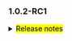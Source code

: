 <!--
 Licensed to the Apache Software Foundation (ASF) under one or more
 contributor license agreements.  See the NOTICE file distributed with
 this work for additional information regarding copyright ownership.
 The ASF licenses this file to You under the Apache License, Version 2.0
 (the "License"); you may not use this file except in compliance with
 the License.  You may obtain a copy of the License at

     http://www.apache.org/licenses/LICENSE-2.0

 Unless required by applicable law or agreed to in writing, software
 distributed under the License is distributed on an "AS IS" BASIS,
 WITHOUT WARRANTIES OR CONDITIONS OF ANY KIND, either express or implied.
 See the License for the specific language governing permissions and
 limitations under the License.
 -->

### 1.0.2-RC1

<details>	
  <summary><mark>Release notes</mark></summary>

  ### Seata-go 1.0.2-RC1	

Seata-go 1.0.2-RC1 发布。

Seata-go 是一款开源的分布式事务解决方案，提供高性能和简单易用的分布式事务服务。

此版本更新如下：

### feature：

- [[#190](https://github.com/seata/seata-go/pull/198)] 添加 tcc 分支报告接口
- [[#158](https://github.com/seata/seata-go/pull/158)] TCC 模式支持 grapc 调用
- [[#213](https://github.com/seata/seata-go/pull/213)] 支持数据源代理功能
- [[#240](https://github.com/seata/seata-go/pull/240)] 删除日志管理功能
- [[#243](https://github.com/seata/seata-go/pull/243)] 添加更新sql解析器
- [[#191](https://github.com/seata/seata-go/pull/191)] 为 tcc 添加fence，以及 tcc fence 的 sample
- [[#264](https://github.com/seata/seata-go/pull/264)] 添加更新sql解析器并删除tidb解析器
- [[#280](https://github.com/seata/seata-go/pull/280)] tcc 支持 http 调用
- [[#245](https://github.com/seata/seata-go/pull/245)] 支持 hasLogTable 逻辑
- [[#288](https://github.com/seata/seata-go/pull/288)] 添加 update SQL 的 undo log 生成功能
- [[#296](https://github.com/seata/seata-go/pull/296)] 添加 delete SQL 的 undo log 生成功能
- [[#303](https://github.com/seata/seata-go/pull/303)] 添加异步处理器
- [[#289](https://github.com/seata/seata-go/pull/289)] 撤消日志生成器后添加 mysql 更新
- [[#294](https://github.com/seata/seata-go/pull/294)] 添加 mysql 元数据查询
- [[#309](https://github.com/seata/seata-go/pull/309)] 初始化压缩类型
- [[#301](https://github.com/seata/seata-go/pull/301)] 添加 multi SQL 的 undo log 生成功能
- [[#321](https://github.com/seata/seata-go/pull/321)] 添加 deflate 压缩功能
- [[#324](https://github.com/seata/seata-go/pull/324)] 添加 LZ4 压缩功能
- [[#327](https://github.com/seata/seata-go/pull/327)] 添加 zstd 压缩功能
- [[#322](https://github.com/seata/seata-go/pull/322)] 添加 gzip 压缩功能
- [[#307](https://github.com/seata/seata-go/pull/307)] 添加 fulsh undo log 功能
- [[#329](https://github.com/seata/seata-go/pull/329)] 添加 zip 压缩功能
- [[#325](https://github.com/seata/seata-go/pull/325)] 添加 multi update SQL 的 undo log 生成功能
- [[#330](https://github.com/seata/seata-go/pull/330)] 添加 multi delete SQL 的 undo log 生成功能
- [[#319](https://github.com/seata/seata-go/pull/319)] 添加选择更新执行器
- [[#320](https://github.com/seata/seata-go/pull/320)] 添加 undo 逻辑
- [[#337](https://github.com/seata/seata-go/pull/337)] 添加插入 undo log 逻辑
- [[#355](https://github.com/seata/seata-go/pull/355)] 支持根据配置判断 undo log 保存字段个数
- [[#365](https://github.com/seata/seata-go/pull/365)] 回滚 AT 之前做脏数据校验



### bugfix：

- [[#176](https://github.com/seata/seata-go/pull/176)] 修复message的单测的 bug
- [[#237](https://github.com/seata/seata-go/pull/237)] 修复在执行 OpenConnector 函数时候注册资源的bug
- [[#230](https://github.com/seata/seata-go/pull/230)] 修复 asyncCallback 无限循环的bug
- [[#258](https://github.com/seata/seata-go/pull/258)] 修复全局事务超时的 bug
- [[#263](https://github.com/seata/seata-go/pull/263)] 修复 mock 数据的 bug
- [[#326](https://github.com/seata/seata-go/pull/326)] 修复 fanout 单元测试 bug
- [[#350](https://github.com/seata/seata-go/pull/350)] 修复 panic 的bug
- [[#359](https://github.com/seata/seata-go/pull/359)] 修复插入 undo log 的 mysql 参数 bug
- [[#360](https://github.com/seata/seata-go/pull/360)] 修复 AT 回滚例子 bug
- [[#363](https://github.com/seata/seata-go/pull/363)] 修复 meta data bug
- [[#365](https://github.com/seata/seata-go/pull/365)] 修复反序列化 undo log bug


### optimize：	

- [[#187](https://github.com/seata/seata-go/pull/187)] 优化 seata-go 初始化流程
- [[#196](https://github.com/seata/seata-go/pull/196)] 优化远程调用方法参数
- [[#200](https://github.com/seata/seata-go/pull/200)] 添加 tcc grpc 样例，优化注册资源和分支注册
- [[#208](https://github.com/seata/seata-go/pull/208)] 优化删除不必要代码
- [[#202](https://github.com/seata/seata-go/pull/202)] 优化工作流程，添加 condecov 和issue，stale robot
- [[#215](https://github.com/seata/seata-go/pull/215)] 优化使时间参数，提高可读性
- [[#179](https://github.com/seata/seata-go/pull/179)] 支持TCC try方法外的实例BusinessActionContext
- [[#198](https://github.com/seata/seata-go/pull/198)] struct-rm_api.go将函数的参数优化为一个
- [[#235](https://github.com/seata/seata-go/pull/235)] 调整 MessageType 枚举值命名规范
- [[#238](https://github.com/seata/seata-go/pull/238)] 添加一些待办事项注释，添加hook例子
- [[#261](https://github.com/seata/seata-go/pull/261)] 优化嵌套循环重试
- [[#284](https://github.com/seata/seata-go/pull/284)] 优化重试逻辑
- [[#286](https://github.com/seata/seata-go/pull/286)] 将 rm 和 tm 的初始化逻辑拆分
- [[#287](https://github.com/seata/seata-go/pull/287)] 重构 seata conn 逻辑
- [[#281](https://github.com/seata/seata-go/pull/281)] 优化全局事务使用
- [[#295](https://github.com/seata/seata-go/pull/295)] 重构 seata conn 逻辑
- [[#302](https://github.com/seata/seata-go/pull/302)] 修改 dubbo-go 版本
- [[#336](https://github.com/seata/seata-go/pull/336)] 优化 at 整体流程
- [[#346](https://github.com/seata/seata-go/pull/346)] 优化 at 事务提交流程
- [[#352](https://github.com/seata/seata-go/pull/352)] 优化获取元数据流程
- [[#354](https://github.com/seata/seata-go/pull/354)] 优化 at 事务提交流程
- [[#353](https://github.com/seata/seata-go/pull/353)] 修改方法接收者命名规范
- [[#356](https://github.com/seata/seata-go/pull/356)] 优化 at 事务回滚流程

### test:

- [[#154](https://github.com/seata/seata-go/pull/154)] 添加 message 单元单测
- [[#163](https://github.com/seata/seata-go/pull/163)] 添加 tm 单元单测
- [[#203](https://github.com/seata/seata-go/pull/203)] 添加 getty 单元测试
- [[#204](https://github.com/seata/seata-go/pull/204)] 添加 dubbo filter 单元测试
- [[#210](https://github.com/seata/seata-go/pull/210)] 添加 Tcc 分支报告测试
- [[#192](https://github.com/seata/seata-go/pull/192)] 添加 rm 单元测试
- [[#229](https://github.com/seata/seata-go/pull/229)] 添加 common 单元测试
- [[#299](https://github.com/seata/seata-go/pull/299)] 添加 SQL Parser 单元测试
- [[#332](https://github.com/seata/seata-go/pull/332)] 添加 multi delete undo log 单元测试
- [[#358](https://github.com/seata/seata-go/pull/358)] 添加 AT 回滚的例子


### doc:

- [[#202](https://github.com/seata/seata-go/pull/202)] 优化 github 工作流程，添加 condecov 、 issue CI 工作流
- [[#254](https://github.com/seata/seata-go/pull/254)] 添加自动检查 licence 的脚本
- [[#305](https://github.com/seata/seata-go/pull/305)] 修改 CI 不要自动关闭 issue 和 pr




### contributors:

非常感谢以下 contributors 的代码贡献。若有无意遗漏，请报告。

- [AlexStocks](https://github.com/AlexStocks)
- [luky116](https://github.com/luky116)
- [106umao](https://github.com/106umao)
- [liiibpm](https://github.com/liiibpm)
- [elrond-g](https://github.com/elrond-g)
- [wang1309](https://github.com/wang1309)
- [iSuperCoder](https://github.com/seata/seata-go/commits?author=iSuperCoder)
- [a631807682](https://github.com/seata/seata-go/commits?author=a631807682)
- [betterwinsone](https://github.com/seata/seata-go/commits?author=betterwinsone) 
- [jasondeng1997](https://github.com/seata/seata-go/commits?author=jasondeng1997)
- [chuntaojun](https://github.com/seata/seata-go/commits?author=chuntaojun) 
- [complone](https://github.com/seata/seata-go/commits?author=complone) 
- [miaoxueyu](https://github.com/seata/seata-go/commits?author=miaoxueyu)
- [PangXing](https://github.com/seata/seata-go/commits?author=PangXing)
- [georgehao](https://github.com/seata/seata-go/commits?author=georgehao)
- [baerwang](https://github.com/seata/seata-go/commits?author=baerwang)
- [raspberry-hu](https://github.com/seata/seata-go/commits?author=raspberry-hu)
- [WyattJia](https://github.com/seata/seata-go/commits?author=WyattJia)
- [Code-Fight](https://github.com/Code-Fight)
- [betterwinsone](https://github.com/betterwinsonet)


同时，我们收到了社区反馈的很多有价值的issue和建议，非常感谢大家。

</detail>

